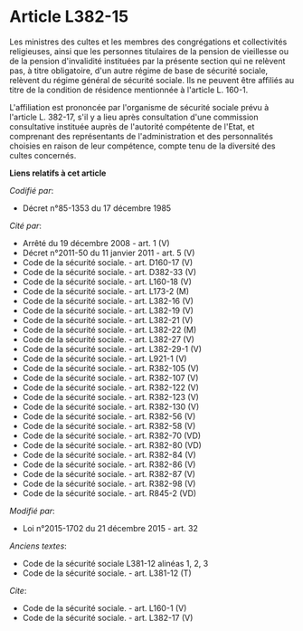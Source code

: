 # Article L382-15

Les ministres des cultes et les membres des congrégations et collectivités religieuses, ainsi que les personnes titulaires de
la pension de vieillesse ou de la pension d'invalidité instituées par la présente section qui ne relèvent pas, à titre
obligatoire, d'un autre régime de base de sécurité sociale, relèvent du régime général de sécurité sociale. Ils ne peuvent
être affiliés au titre de la condition de résidence mentionnée à l'article L. 160-1. 

L'affiliation est prononcée par l'organisme de sécurité sociale prévu à l'article L. 382-17, s'il y a lieu après consultation
d'une commission consultative instituée auprès de l'autorité compétente de l'Etat, et comprenant des représentants de
l'administration et des personnalités choisies en raison de leur compétence, compte tenu de la diversité des cultes
concernés.

**Liens relatifs à cet article**

_Codifié par_:

  - Décret n°85-1353 du 17 décembre 1985

_Cité par_:

  - Arrêté du 19 décembre 2008 - art. 1 (V)
  - Décret n°2011-50 du 11 janvier 2011 - art. 5 (V)
  - Code de la sécurité sociale. - art. D160-17 (V)
  - Code de la sécurité sociale. - art. D382-33 (V)
  - Code de la sécurité sociale. - art. L160-18 (V)
  - Code de la sécurité sociale. - art. L173-2 (M)
  - Code de la sécurité sociale. - art. L382-16 (V)
  - Code de la sécurité sociale. - art. L382-19 (V)
  - Code de la sécurité sociale. - art. L382-21 (V)
  - Code de la sécurité sociale. - art. L382-22 (M)
  - Code de la sécurité sociale. - art. L382-27 (V)
  - Code de la sécurité sociale. - art. L382-29-1 (V)
  - Code de la sécurité sociale. - art. L921-1 (V)
  - Code de la sécurité sociale. - art. R382-105 (V)
  - Code de la sécurité sociale. - art. R382-107 (V)
  - Code de la sécurité sociale. - art. R382-122 (V)
  - Code de la sécurité sociale. - art. R382-123 (V)
  - Code de la sécurité sociale. - art. R382-130 (V)
  - Code de la sécurité sociale. - art. R382-56 (V)
  - Code de la sécurité sociale. - art. R382-58 (V)
  - Code de la sécurité sociale. - art. R382-70 (VD)
  - Code de la sécurité sociale. - art. R382-80 (VD)
  - Code de la sécurité sociale. - art. R382-84 (V)
  - Code de la sécurité sociale. - art. R382-86 (V)
  - Code de la sécurité sociale. - art. R382-87 (V)
  - Code de la sécurité sociale. - art. R382-98 (V)
  - Code de la sécurité sociale. - art. R845-2 (VD)

_Modifié par_:

  - Loi n°2015-1702 du 21 décembre 2015 - art. 32

_Anciens textes_:

  - Code de la sécurité sociale L381-12 alinéas 1, 2, 3
  - Code de la sécurité sociale. - art. L381-12 (T)

_Cite_:

  - Code de la sécurité sociale. - art. L160-1 (V)
  - Code de la sécurité sociale. - art. L382-17 (V)
